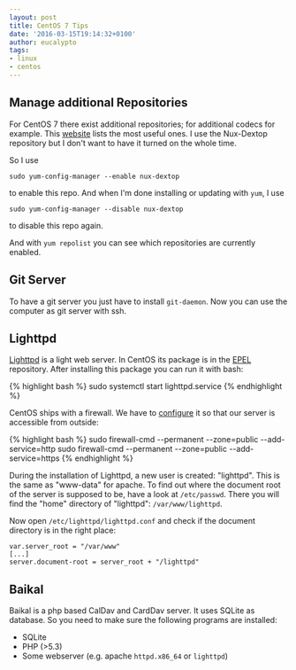 ```yaml
---
layout: post
title: CentOS 7 Tips
date: '2016-03-15T19:14:32+0100'
author: eucalypto
tags:
- linux
- centos
---
```


## Manage additional Repositories

For CentOS 7 there exist additional repositories; for additional codecs for example. This [website](https://wiki.centos.org/AdditionalResources/Repositories) lists the most useful ones. I use the Nux-Dextop repository but I don't want to have it turned on the whole time.

So I use

    sudo yum-config-manager --enable nux-dextop

to enable this repo. And when I'm done installing or updating with
`yum`, I use

    sudo yum-config-manager --disable nux-dextop

to disable this repo again.

And with `yum repolist` you can see which repositories are currently
enabled.



## Git Server

To have a git server you just have to install `git-daemon`. Now you can
use the computer as git server with ssh.


## Lighttpd

[Lighttpd](http://www.liberiangeek.net/2014/09/install-lighttpd-webserver-centos-7-php5-mariadb-support/)
is a light web server. In CentOS its package is in the
[EPEL](https://wiki.centos.org/de/AdditionalResources/Repositories/)
repository. After installing this package you can run it with bash:

{% highlight bash %}
sudo systemctl start lighttpd.service
{% endhighlight %}

CentOS ships with a firewall. We have to
[configure](http://dokuwiki.nausch.org/doku.php/centos:web_c7:apache_1) it
so that our server is accessible from outside:

{% highlight bash %}
sudo firewall-cmd --permanent --zone=public --add-service=http
sudo firewall-cmd --permanent --zone=public --add-service=https
{% endhighlight %}

During the installation of Lighttpd, a new user is created: "lighttpd".
This is the same as "www-data" for apache. To find out where the
document root of the server is supposed to be, have a look at
`/etc/passwd`. There you will find the "home" directory of "lighttpd":
`/var/www/lighttpd`.

Now open `/etc/lighttpd/lighttpd.conf` and check if the document
directory is in the right place:

    var.server_root = "/var/www"
    [...]
    server.document-root = server_root + "/lighttpd"



## Baikal

Baikal is a php based CalDav and CardDav server. It uses SQLite as
database. So you need to make sure the following programs are installed:

* SQLite
* PHP (>5.3)
* Some webserver (e.g. apache `httpd.x86_64` or `lighttpd`)
